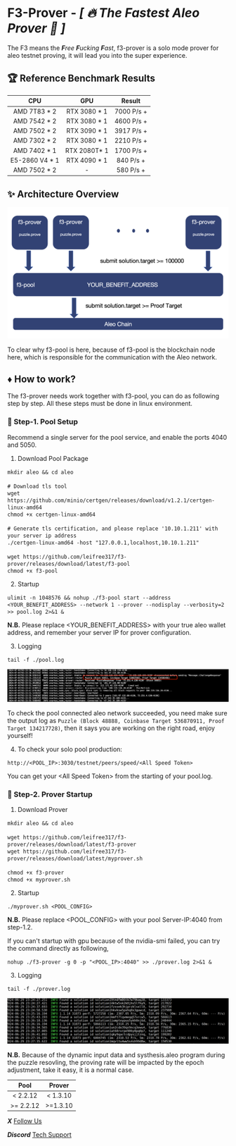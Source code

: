 # F3-Prover - *[ :fire: The Fastest Aleo Prover :tada: ]*
The F3 means the ***F****ree* ***F****ucking* ***F****ast*, f3-prover is a solo mode prover for aleo testnet proving, it will lead you into the super experience.

## :trophy: Reference Benchmark Results

|     CPU      |      GPU          |     Result   |
| :----------: | :---------------: | :----------: |
| AMD 7T83 * 2  |  RTX 3080 * 1    | 7000 P/s +   | 
| AMD 7542 * 2  |  RTX 3080 * 1    | 4600 P/s +   | 
| AMD 7502 * 2  |  RTX 3090 * 1    | 3917 P/s +   | 
| AMD 7302 * 2  |  RTX 3080 * 1    | 2210 P/s +   | 
| AMD 7402 * 1  |  RTX 2080T* 1    | 1700 P/s +   | 
| E5-2860 V4 * 1|  RTX 4090 * 1    |  840 P/s +   | 
| AMD 7502 * 2  |  -               |  580 P/s +   | 


## :sparkles: Architecture Overview
![Overview](https://github.com/leifree317/f3-prover/blob/main/overview.jpg)

To clear why f3-pool is here, because of f3-pool is the blockchain node here, which is responsible for the communication with the Aleo network.

## :diamonds: How to work?
The f3-prover needs work together with f3-pool, you can do as following step by step. All these steps must be done in linux environment.

### :green_book: Step-1. Pool Setup
Recommend a single server for the pool service, and enable the ports 4040 and 5050.

1. Download Pool Package

```
mkdir aleo && cd aleo

# Download tls tool
wget https://github.com/minio/certgen/releases/download/v1.2.1/certgen-linux-amd64
chmod +x certgen-linux-amd64

# Generate tls certification, and please replace '10.10.1.211' with your server ip address
./certgen-linux-amd64 -host "127.0.0.1,localhost,10.10.1.211"

wget https://github.com/leifree317/f3-prover/releases/download/latest/f3-pool
chmod +x f3-pool
```

2. Startup

```
ulimit -n 1048576 && nohup ./f3-pool start --address <YOUR_BENEFIT_ADDRESS> --network 1 --prover --nodisplay --verbosity=2 >> pool.log 2>&1 &
```

**N.B.** Please replace \<YOUR_BENEFIT_ADDRESS\> with your true aleo wallet address, and remember your server IP for prover configuration.

3. Logging
```
tail -f ./pool.log
```
![pool log](https://github.com/leifree317/f3-prover/blob/main/pool-log.jpg)

To check the pool connected aleo network succeeded, you need make sure the output log as `Puzzle (Block 48888, Coinbase Target 536870911, Proof Target 134217728)`, then it says you are working on the right road, enjoy yourself!

4. To check your solo pool production:
```
http://<POOL_IP>:3030/testnet/peers/speed/<All Speed Token>
```
You can get your \<All Speed Token\> from the starting of your pool.log.

### :blue_book: Step-2. Prover Startup
1. Download Prover
```
mkdir aleo && cd aleo

wget https://github.com/leifree317/f3-prover/releases/download/latest/f3-prover
wget https://github.com/leifree317/f3-prover/releases/download/latest/myprover.sh

chmod +x f3-prover
chmod +x myprover.sh
```

2. Startup
```
./myprover.sh <POOL_CONFIG>
```

**N.B.** Please replace \<POOL_CONFIG\> with your pool Server-IP:4040 from step-1.2.

If you can't startup with gpu because of the nvidia-smi failed, you can try the command directly as following,
```
nohup ./f3-prover -g 0 -p "<POOL_IP>:4040" >> ./prover.log 2>&1 &
```

3. Logging
```
tail -f ./prover.log
```
![prover log](https://github.com/leifree317/f3-prover/blob/main/prover-log.jpg)

**N.B.** Because of the dynamic input data and systhesis.aleo program during the puzzle resovling, the proving rate will be impacted by the epoch adjustment, take it easy, it is a normal case.

|     Pool      |      Prover       | 
| :----------:  | :---------------: | 
| < 2.2.12      |  < 1.3.10         | 
| >= 2.2.12     |  >=1.3.10         | 


***X*** [Follow Us](https://x.com/f3prover)

***Discord*** [Tech Support](https://discord.gg/kSSJdztA)
